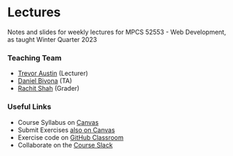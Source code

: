 # Lectures
Notes and slides for weekly lectures for MPCS 52553 - Web Development, as taught Winter Quarter 2023

### Teaching Team
- [Trevor Austin](mailto:trevoraustin@cs.uchicago.edu) (Lecturer)
- [Daniel Bivona](mailto:daniel.bivona@gmail.com) (TA)
- [Rachit Shah](mailto:shahrm@uchicago.edu) (Grader)

### Useful Links
- Course Syllabus on [Canvas](https://canvas.uchicago.edu/courses/49707)
- Submit Exercises [also on Canvas](https://canvas.uchicago.edu/courses/49707/assignments)
- Exercise code on [GitHub Classroom](https://classroom.github.com/classrooms/97002355-uchicagowebdev-spring-2023)
- Collaborate on the [Course Slack](https://join.slack.com/share/enQtNDYwNDA3MTAxNDA2Ni01YTc0YzIwOTRjYjEyMGIzZDY2Y2QwZGEzNmEwMjMwNGVmYWFjYWM1MTA2MmI0YzFkMzg3MTE5NWY1N2U0MTI3)
